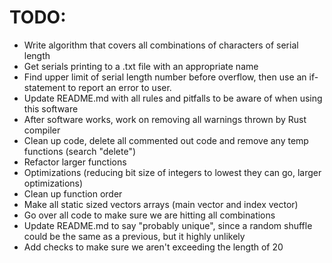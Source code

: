 # TODO:

- Write algorithm that covers all combinations of characters of serial length
- Get serials printing to a .txt file with an appropriate name
- Find upper limit of serial length number before overflow, then use an
if-statement to report an error to user.
- Update README.md with all rules and pitfalls to be aware of when using this
software
- After software works, work on removing all warnings thrown by Rust compiler
- Clean up code, delete all commented out code and remove any temp functions
(search "delete")
- Refactor larger functions
- Optimizations (reducing bit size of integers to lowest they can go, larger
optimizations)
- Clean up function order
- Make all static sized vectors arrays (main vector and index vector)
- Go over all code to make sure we are hitting all combinations
- Update README.md to say "probably unique", since a random shuffle could be the
same as a previous, but it highly unlikely
- Add checks to make sure we aren't exceeding the length of 20
